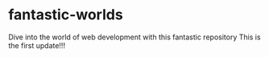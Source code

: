 # fantastic-worlds
Dive into the world of web development with this fantastic repository 
This is the first update!!!
